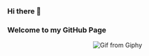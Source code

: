 ### Hi there 👋
### Welcome to my GitHub Page

<div align="center">
  <img src="[[https://media.giphy.com/media/2IudUHdI075HL02Pkk/giphy.gif](https://github.com/user-attachments/assets/281b9552-dcea-4f8e-bd0a-ed028bda0636)]" alt="Gif from Giphy" />
</div>

<!--
**jjz5463/jjz5463** is a ✨ _special_ ✨ repository because its `README.md` (this file) appears on your GitHub profile.

Here are some ideas to get you started:

- 🔭 I’m currently working on ...
- 🌱 I’m currently learning ...
- 👯 I’m looking to collaborate on ...
- 🤔 I’m looking for help with ...
- 💬 Ask me about ...
- 📫 How to reach me: ...
- 😄 Pronouns: ...
- ⚡ Fun fact: ...
-->
